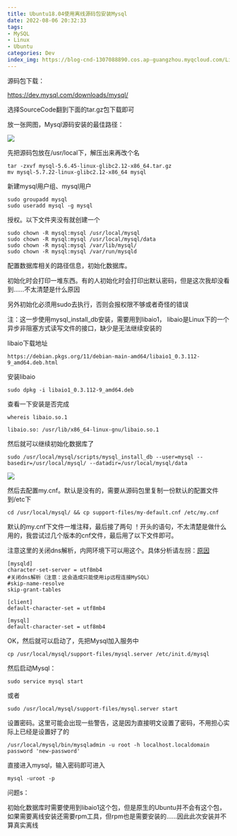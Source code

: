 ```yaml
---
title: Ubuntu18.04使用离线源码包安装Mysql
date: 2022-08-06 20:32:33
tags: 
- MySQL
- Linux
- Ubuntu
categories: Dev
index_img: https://blog-cnd-1307088890.cos.ap-guangzhou.myqcloud.com/Linux.jpg
---
```


<!-- more -->

源码包下载：

https://dev.mysql.com/downloads/mysql/

选择SourceCode翻到下面的tar.gz包下载即可

 

放一张网图，Mysql源码安装的最佳路径：

![](https://blog-cnd-1307088890.cos.ap-guangzhou.myqcloud.com/20220806203300.png)

 

 

 

先把源码包放在/usr/local下，解压出来再改个名

```
tar -zxvf mysql-5.6.45-linux-glibc2.12-x86_64.tar.gz
mv mysql-5.7.22-linux-glibc2.12-x86_64 mysql
```

新建mysql用户组、mysql用户

```
sudo groupadd mysql
sudo useradd mysql -g mysql
```

 

授权。以下文件夹没有就创建一个

```
sudo chown -R mysql:mysql /usr/local/mysql
sudo chown -R mysql:mysql /usr/local/mysql/data
sudo chown -R mysql:mysql /var/lib/mysql/
sudo chown -R mysql:mysql /var/run/mysqld
```

 

 

配置数据库相关的路径信息，初始化数据库。

初始化时会打印一堆东西。有的人初始化时会打印出默认密码，但是这次我却没看到……不太清楚是什么原因

另外初始化必须用sudo去执行，否则会报权限不够或者奇怪的错误

注：这一步使用mysql_install_db安装，需要用到libaio1， libaio是Linux下的一个异步非阻塞方式读写文件的接口，缺少是无法继续安装的

libaio下载地址

```
https://debian.pkgs.org/11/debian-main-amd64/libaio1_0.3.112-9_amd64.deb.html
```

安装libaio

```
sudo dpkg -i libaio1_0.3.112-9_amd64.deb
```

查看一下安装是否完成

```
whereis libaio.so.1

libaio.so: /usr/lib/x86_64-linux-gnu/libaio.so.1
```

 

 

然后就可以继续初始化数据库了

```
sudo /usr/local/mysql/scripts/mysql_install_db --user=mysql --basedir=/usr/local/mysql/ --datadir=/usr/local/mysql/data
```

![](https://blog-cnd-1307088890.cos.ap-guangzhou.myqcloud.com/20220806203319.png)

 

 

 

 

 

然后去配置my.cnf。默认是没有的，需要从源码包里复制一份默认的配置文件到/etc下

```
cd /usr/local/mysql/ && cp support-files/my-default.cnf /etc/my.cnf
```

默认的my.cnf下文件一堆注释，最后接了两句 ！开头的语句，不太清楚是做什么用的，我尝试过几个版本的cnf文件，最后用了以下文件即可。

注意这里的关闭dns解析，内网环境下可以用这个。具体分析请左拐：[原因](https://www.cnblogs.com/liruning/p/7111015.html)

```
[mysqld]
character-set-server = utf8mb4
#关闭dns解析（注意：这会造成只能使用ip远程连接MySQL）
#skip-name-resolve
skip-grant-tables

[client]
default-character-set = utf8mb4

[mysql]
default-character-set = utf8mb4
```

 

OK，然后就可以启动了，先把Mysql加入服务中

```
cp /usr/local/mysql/support-files/mysql.server /etc/init.d/mysql
```

 

然后启动Mysql：

```
sudo service mysql start
```

 

或者

```
sudo /usr/local/mysql/support-files/mysql.server start
```

 

设置密码。这里可能会出现一些警告，这是因为直接明文设置了密码，不用担心实际上已经是设置好了的

```
/usr/local/mysql/bin/mysqladmin -u root -h localhost.localdomain password 'new-password'
```

 

直接进入mysql，输入密码即可进入

```
mysql -uroot -p
```

 

问题s：

初始化数据库时需要使用到libaio1这个包，但是原生的Ubuntu并不会有这个包，如果需要离线安装还需要rpm工具，但rpm也是需要安装的……因此此次安装并不算真实离线

